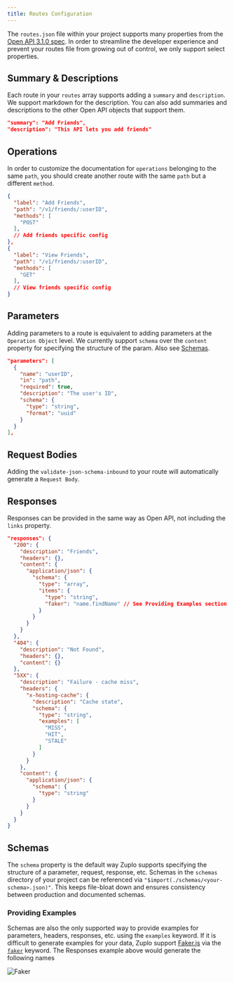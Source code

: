 ```yaml
---
title: Routes Configuration
---
```


The `routes.json` file within your project supports many properties from the [Open API 3.1.0 spec](https://spec.openapis.org/oas/v3.1.0). In order to streamline the developer experience and prevent your routes file from growing out of control, we only support select properties.

## Summary & Descriptions

Each route in your `routes` array supports adding a `summary` and `description`. We support markdown for the description. You can also add summaries and descriptions to the other Open API objects that support them.

```json
"summary": "Add Friends",
"description": "This API lets you add friends"
```

## Operations

In order to customize the documentation for `operations` belonging to the same `path`, you should create another route with the same `path` but a different `method`.

```json
{
  "label": "Add Friends",
  "path": "/v1/friends/:userID",
  "methods": [
    "POST"
  ],
  // Add friends specific config
},
{
  "label": "View Friends",
  "path": "/v1/friends/:userID",
  "methods": [
    "GET"
  ],
  // View friends specific config
}
```

## Parameters

Adding parameters to a route is equivalent to adding parameters at the `Operation Object` level. We currently support `schema` over the `content` property for specifying the structure of the param. Also see [Schemas](#schemas).

```json
"parameters": [
  {
    "name": "userID",
    "in": "path",
    "required": true,
    "description": "The user's ID",
    "schema": {
      "type": "string",
      "format": "uuid"
    }
  }
],
```

## Request Bodies

Adding the `validate-json-schema-inbound` to your route will automatically generate a `Request Body`.

## Responses

Responses can be provided in the same way as Open API, not including the `links` property.

```json
"responses": {
  "200": {
    "description": "Friends",
    "headers": {},
    "content": {
      "application/json": {
        "schema": {
          "type": "array",
          "items": {
            "type": "string",
            "faker": "name.findName" // See Providing Examples section for faker usage in schemas
          }
        }
      }
    }
  },
  "404": {
    "description": "Not Found",
    "headers": {},
    "content": {}
  },
  "5XX": {
    "description": "Failure - cache miss",
    "headers": {
      "x-hosting-cache": {
        "description": "Cache state",
        "schema": {
          "type": "string",
          "examples": [
            "MISS",
            "HIT",
            "STALE"
          ]
        }
      }
    },
    "content": {
      "application/json": {
        "schema": {
          "type": "string"
        }
      }
    }
  }
}
```

## Schemas

The `schema` property is the default way Zuplo supports specifying the structure of a parameter, request, response, etc. Schemas in the `schemas` directory of your project can be referenced via `"$import(./schemas/<your-schema>.json)"`. This keeps file-bloat down and ensures consistency between production and documented schemas.

### Providing Examples

Schemas are also the only supported way to provide examples for parameters, headers, responses, etc. using the `examples` keyword. If it is difficult to generate examples for your data, Zuplo support [Faker.js](https://github.com/faker-js/faker) via the [`faker`](https://github.com/json-schema-faker/json-schema-faker/blob/master/docs/USAGE.md#faking-values) keyword. The Responses example above would generate the following names

![Faker](../../static/media/developer-portal/configuration/faker.png)
